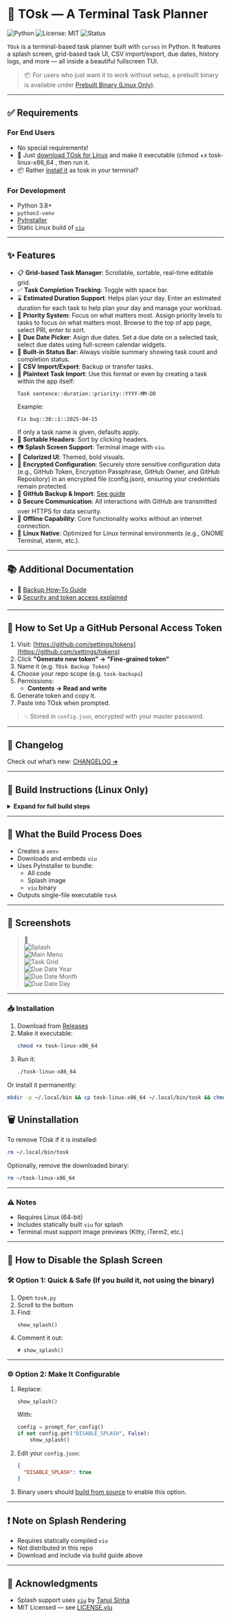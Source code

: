 # 📂 TOsk — A Terminal Task Planner

![Python](https://img.shields.io/badge/Python-3.8%2B-blue)
![License: MIT](https://img.shields.io/badge/License-MIT-yellow.svg)
![Status](https://img.shields.io/badge/status-active-brightgreen)

`TOsk` is a terminal-based task planner built with `curses` in Python. It features a splash screen, grid-based task UI, CSV import/export, due dates, history logs, and more — all inside a beautiful fullscreen TUI.

> 📦 For users who just want it to work without setup, a prebuilt binary is available under [Prebuilt Binary (Linux Only)](#-installation).

---

## ✅ Requirements

### For End Users
- No special requirements!
- 📂 Just [download TOsk for Linux](https://github.com/ctsdownloads/tosk-task-manager/releases/latest) and make it executable (chmod +x tosk-linux-x86_64 , then run it.
- 📦 Rather [install it](#-installation) as tosk in your terminal?

### For Development
- Python 3.8+
- `python3-venv`
- [PyInstaller](https://pyinstaller.org/)
- Static Linux build of [`viu`](https://github.com/atanunq/viu)

---

## ✨ Features

- 📋 **Grid-based Task Manager**: Scrollable, sortable, real-time editable grid.
- ✅ **Task Completion Tracking**: Toggle with space bar.
- ⌛ **Estimated Duration Support**: Helps plan your day. Enter an estimated duration for each task to help plan your day and manage your workload.
- 🎯 **Priority System**: Focus on what matters most. Assign priority levels to tasks to focus on what matters most. Browse to the top of app page, select PRI, enter to sort.
- 📅 **Due Date Picker**: Asign due dates. Set a due date  on a selected task, select due dates using full-screen calendar widgets.
- 🧮 **Built-in Status Bar**: Always visible summary showing task count and completion status.
- 📂 **CSV Import/Export**: Backup or transfer tasks.
- 📝 **Plaintext Task Import**: Use this format or even by creating a task within the app itself:
  ```
  Task sentence::duration::priority::YYYY-MM-DD
  ```
  Example:
  ```
  Fix bug::30::1::2025-04-15
  ```
  If only a task name is given, defaults apply.
- 🔄 **Sortable Headers**: Sort by clicking headers.
- 📷 **Splash Screen Support**: Terminal image with `viu`.
- 🎨 **Colorized UI**: Themed, bold visuals.
- 🔐 **Encrypted Configuration**: Securely store sensitive configuration data (e.g., GitHub Token, Encryption Passphrase, GitHub Owner, and GitHub Repository) in an encrypted file (config.json), ensuring your credentials remain protected.
- 💾 **GitHub Backup & Import**: [See guide](https://github.com/ctsdownloads/tosk-task-manager/blob/main/docs/backup-howto.md)
- 🔒 **Secure Communication**: All interactions with GitHub are transmitted over HTTPS for data security.
- 🔄 **Offline Capability**: Core functionality works without an internet connection.
- 🐧 **Linux Native**: Optimized for Linux terminal environments (e.g., GNOME Terminal, xterm, etc.).

---

## 📚 Additional Documentation

- 🔄 [Backup How‑To Guide](docs/backup-howto.md)  
- 🔒 [Security and token access explained](docs/security-policy.md#security-and-token-access-explained)

---

## 🔑 How to Set Up a GitHub Personal Access Token

1. Visit: [https://github.com/settings/tokens](https://github.com/settings/tokens)
2. Click **"Generate new token" → "Fine-grained token"**
3. Name it (e.g. `TOsk Backup Token`)
4. Choose your repo scope (e.g. `tosk-backups`)
5. Permissions:
   - **Contents → Read and write**
6. Generate token and copy it.
7. Paste into TOsk when prompted.

> 💡 Stored in `config.json`, encrypted with your master password.

---

## 📘 Changelog

Check out what’s new: [CHANGELOG ➜](./CHANGELOG.md)

---

## 🚀 Build Instructions (Linux Only)

<details>
<summary><strong>Expand for full build steps</strong></summary>

```bash
# Install dependencies
sudo apt-get update
sudo apt-get install python3-venv curl tar

# Set up project directory
mkdir -p ~/ncurses_TOsk_app/bin
cd ~/ncurses_TOsk_app

# Download and extract viu
curl -L https://github.com/atanunq/viu/releases/latest/download/viu-x86_64-unknown-linux-musl.tar.gz -o /tmp/viu.tar.gz
mkdir -p /tmp/viu-install
tar -xzf /tmp/viu.tar.gz -C /tmp/viu-install
cp /tmp/viu-install/bin/viu bin/
chmod +x bin/viu

# Clone repo or add main.py, tosk.jpg

# Setup virtual env
python3 -m venv ~/pyenv
source ~/pyenv/bin/activate
pip install pyinstaller

# Patch main.py
# def resource_path(relative_path):
#     import sys, os
#     if hasattr(sys, '_MEIPASS'):
#         return os.path.join(sys._MEIPASS, relative_path)
#     return os.path.join(os.path.abspath("."), relative_path)
# Replace all static paths to viu and tosk.jpg with resource_path(...)

# Build
pyinstaller --onefile \
  --add-data "bin/viu:bin" \
  --add-data "tosk.jpg:." \
  main.py

# Rename and run
mv dist/main dist/tosk
chmod +x dist/tosk
./dist/tosk

# Deactivate
deactivate
```

</details>

---

## 🧰 What the Build Process Does

- Creates a `venv`
- Downloads and embeds `viu`
- Uses PyInstaller to bundle:
  - All code
  - Splash image
  - `viu` binary
- Outputs single-file executable `tosk`

---

## 🗼 Screenshots

> 📸  
![Splash](https://raw.githubusercontent.com/ctsdownloads/tosk-task-manager/refs/heads/main/images/tosk1.png)  
![Main Menu](https://raw.githubusercontent.com/ctsdownloads/tosk-task-manager/refs/heads/main/images/tosk2.png)  
![Task Grid](https://raw.githubusercontent.com/ctsdownloads/tosk-task-manager/refs/heads/main/images/tosk3.png)  
![Due Date Year](https://raw.githubusercontent.com/ctsdownloads/tosk-task-manager/refs/heads/main/images/tosk4.png)  
![Due Date Month](https://raw.githubusercontent.com/ctsdownloads/tosk-task-manager/refs/heads/main/images/tosk5.png)  
![Due Date Day](https://raw.githubusercontent.com/ctsdownloads/tosk-task-manager/refs/heads/main/images/tosk6.png)

---

### 📥 Installation

1. Download from [Releases](https://github.com/ctsdownloads/tosk-task-manager/releases/latest)
2. Make it executable:
   ```bash
   chmod +x tosk-linux-x86_64
   ```
3. Run it:
   ```bash
   ./tosk-linux-x86_64
   ```

Or install it permanently:
```bash
mkdir -p ~/.local/bin && cp tosk-linux-x86_64 ~/.local/bin/tosk && chmod +x ~/.local/bin/tosk
```

## 🗑️ Uninstallation

To remove TOsk if it is installed:

```bash
rm ~/.local/bin/tosk
```

Optionally, remove the downloaded binary:

```bash
rm ~/tosk-linux-x86_64
```

---

### ⚠️ Notes

- Requires Linux (64-bit)
- Includes statically built `viu` for splash
- Terminal must support image previews (Kitty, iTerm2, etc.)

---

## 🙈 How to Disable the Splash Screen

### 🛠 Option 1: Quick & Safe (If you build it, not using the binary)

1. Open `tosk.py`
2. Scroll to the bottom
3. Find:
   ```
   show_splash()
   ```
4. Comment it out:
   ```
   # show_splash()
   ```

---

### ⚙️ Option 2: Make It Configurable

1. Replace:
   ```
   show_splash()
   ```
   With:
   ```python
   config = prompt_for_config()
   if not config.get("DISABLE_SPLASH", False):
       show_splash()
   ```

2. Edit your `config.json`:
   ```json
   {
     "DISABLE_SPLASH": true
   }
   ```

3. Binary users should [build from source](#-build-instructions-linux-only) to enable this option.

---

## ❗ Note on Splash Rendering

- Requires statically compiled `viu`
- Not distributed in this repo
- Download and include via build guide above

---

## 📜 Acknowledgments

- Splash support uses [`viu`](https://github.com/atanunq/viu) by [Tanuj Sinha](https://github.com/atanunq)  
- MIT Licensed — see [LICENSE.viu](./LICENSE.viu)

